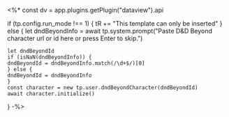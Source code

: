 <%*
const dv = app.plugins.getPlugin("dataview").api

if (tp.config.run_mode !== 1) {
    tR += "This template can only be inserted"
} else {
    let dndBeyondInfo = await tp.system.prompt("Paste D&D Beyond character url or id here or press Enter to skip.")

    let dndBeyondId
    if (isNaN(dndBeyondInfo)) {
    dndBeyondId = dndBeyondInfo.match(/\d+$/)[0]
    } else {
    dndBeyondId = dndBeyondInfo
    }
    const character = new tp.user.dndBeyondCharacter(dndBeyondId)
    await character.initialize()
}
-%>